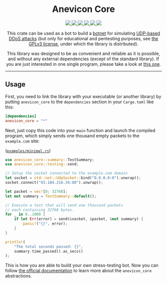 <div align="center">
  <h1>Anevicon Core</h2>
  
  <a href="https://gitter.im/Gymmasssorla/anevicon">
    <img src="https://img.shields.io/badge/chat-on%20gitter-pink.svg">
  </a>
  <a href="https://travis-ci.com/Gymmasssorla/anevicon">
    <img src="https://travis-ci.com/Gymmasssorla/anevicon.svg?branch=master">
  </a>
  <a href="https://github.com/Gymmasssorla/anevicon/blob/master/LICENSE">
    <img src="https://img.shields.io/badge/license-GPLv3-blue.svg">
  </a>
  <a href="https://crates.io/crates/anevicon_core">
    <img src="https://img.shields.io/badge/crates.io-v0.3.1-orange.svg">
  </a>
  <a href="https://docs.rs/anevicon_core">
    <img src="https://img.shields.io/badge/docs.rs-link-blue.svg">
  </a>
  <a href="https://semver.org">
    <img src="https://img.shields.io/badge/semver-follows-green.svg">
  </a>
  
  This crate can be used as a bot to build a [botnet](https://en.wikipedia.org/wiki/Botnet) for simulating [UDP-based DDoS attacks](https://en.wikipedia.org/wiki/UDP_flood_attack) (but only for educational and pentesting purposes, see [the GPLv3 license](https://github.com/Gymmasssorla/anevicon/blob/master/LICENSE), under which the library is distributed).
  
This library was designed to be as convenient and reliable as it is possible, and without any external dependencies (except of
the standard library). If you are just interested in one single program, please take a look at [this one](https://docs.rs/anevicon_core/0.1.0/anevicon_core/).
</div>

----------

## Usage
First, you need to link the library with your executable (or another library) by putting `anevicon_core` to the `dependencies` section in your `Cargo.toml` like this:
```toml
[dependencies]
anevicon_core = "*"
```

Next, just copy this code into your `main` function and launch the compiled program, which simply sends one thousand empty packets to the `example.com` site:

([`examples/minimal.rs`](https://github.com/Gymmasssorla/anevicon/blob/master/anevicon_core/examples/minimal.rs))
```rust
use anevicon_core::summary::TestSummary;
use anevicon_core::testing::send;

// Setup the socket connected to the example.com domain
let socket = std::net::UdpSocket::bind("0.0.0.0:0").unwrap();
socket.connect("93.184.216.34:80").unwrap();

let packet = vec![0; 32768];
let mut summary = TestSummary::default();

// Execute a test that will send one thousand packets
// each containing 32768 bytes.
for _ in 0..1000 {
    if let Err(error) = send(&socket, &packet, &mut summary) {
        panic!("{}", error);
    }
}

println!(
    "The total seconds passed: {}",
    summary.time_passed().as_secs()
);
```

This is how you are able to build your own stress-testing bot. Now you can follow [the official documentation](https://docs.rs/anevicon_core) to learn more about the `anevicon_core` abstractions.
